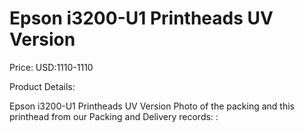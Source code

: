 # Epson i3200-U1 Printheads UV Version

Price: USD:1110-1110

Product Details:

Epson i3200-U1 Printheads UV Version
Photo of the packing and this printhead from our Packing and Delivery records:
: